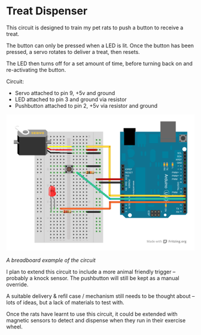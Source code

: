 # Treat Dispenser

This circuit is designed to train my pet rats to push a button to receive a treat.

The button can only be pressed when a LED is lit.
Once the button has been pressed, a servo rotates to deliver a treat, then resets.

The LED then turns off for a set amount of time, before turning back on and re-activating the button.

Circuit:

* Servo attached to pin 9, +5v and ground
* LED attached to pin 3 and ground via resistor
* Pushbutton attached to pin 2, +5v via resistor and ground

![Treat Dispenser Circuit](https://github.com/jackbrewer/ArduinoProjects/raw/master/TreatDispenser/TreatDispenser_bb.png)

*A breadboard example of the circuit*

I plan to extend this circuit to include a more animal friendly trigger – probably a knock sensor. The pushbutton will still be kept as a manual override.

A suitable delivery & refil case / mechanism still needs to be thought about – lots of ideas, but a lack of materials to test with.

Once the rats have learnt to use this circuit, it could be extended with magnetic sensors to detect and dispense when they run in their exercise wheel.